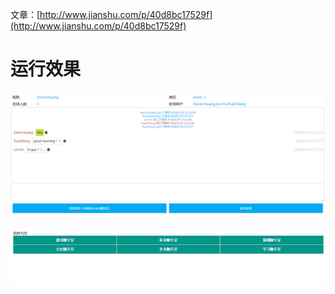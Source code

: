 文章：[http://www.jianshu.com/p/40d8bc17529f](http://www.jianshu.com/p/40d8bc17529f)

# 运行效果

![](https://github.com/devin-huang/devin-huang.github.io/raw/master/img/pubilc/websocket-main.jpg)

![](https://github.com/devin-huang/devin-huang.github.io/raw/master/img/pubilc/websocket-room-list.jpg)


